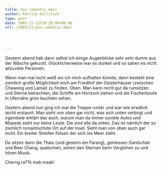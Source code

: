 ```yaml
---
title: You romantic man!
author: Patrick Kollitsch
type: post
date: 2005-11-12T20:29:00+00:00
url: /2005/11/you-romantic-man/




---
```

Gestern abend hab dann selbst ich einige Augenblicke sehr sehr dumm aus der W&auml;sche gekuckt. Gl&uuml;cklicherweise war es dunkel und so sahen es nicht allzuviele Personen. 

Wenn man mal nicht wei&szlig; wo ich mich aufhalten k&ouml;nnte, dann besteht eine ziemlich gro&szlig;e M&ouml;glichkeit mich am Friedhof der Geisterh&auml;user (zwischen Chaweng und Lamai) zu finden. Oben. Man kann recht gut da rumsitzen und Sterne betrachten, die Schiffe am Horizont ziehen und die Fischerboote in Ufern&auml;he gr&uuml;n leuchten sehen. 

Gestern abend nun ging ich mal die Treppe runter und war wie erw&auml;hnt leicht erstaunt. Man sieht von oben gar nicht, was sich unten verbirgt und irgendwie erkl&auml;rt das auch, warum man da immer soviele Autos und Mopeds sieht nur keine Leute. Die sind alle da unten. Das ist n&auml;mlich der so ziemlich romantischste Ort auf der Insel. Sieht man von oben auch gar nicht. Ein breiter Streifen Felsen der sich ins Meer zieht. 

Da sitzen dann die Thais (und gestern ein Farang), geniessen Gantschah und Beer Chang, quatschen, sehen den Sternen beim Vergl&uuml;hen zu und h&ouml;ren Musik. 

Cherng ra??k mak maak!
